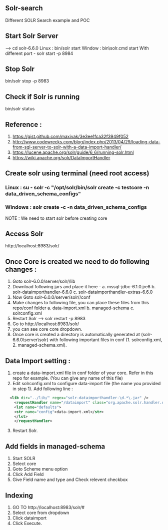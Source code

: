 ## Solr-search
Different SOLR Search example and POC

## Start Solr Server
--> cd solr-6.6.0
Linux :  bin/solr start
Window : bin\solr.cmd start
With different port - solr start -p 8984

## Stop Solr
bin/solr stop -p 8983

## Check if Solr is running
bin/solr status

## Reference :
1. https://gist.github.com/maxivak/3e3ee1fca32f3949f052
2. http://www.codewrecks.com/blog/index.php/2013/04/29/loading-data-from-sql-server-to-solr-with-a-data-import-handler/
3. https://lucene.apache.org/solr/guide/6_6/running-solr.html
4. https://wiki.apache.org/solr/DataImportHandler

## Create solr using terminal (need root access)
### Linux : su - solr -c "/opt/solr/bin/solr create -c testcore -n data_driven_schema_configs"
### Windows : solr create -c <name> -n data_driven_schema_configs
  NOTE : We need to start solr before creating core

## Access Solr
http://localhost:8983/solr/

## Once Core is created we need to do following changes :
1. Goto solr-6.0.0/server/solr/<core-name>/lib
2. Download following jars and place it here -
  a. mssql-jdbc-6.1.0.jre8
  b. solr-dataimporthandler-6.6.0
  c. solr-dataimporthandler-extras-6.6.0
3. Now Goto solr-6.0.0/server/solr/<core-name>/conf
4. Make changes to following file, you can place these files from this repo/conf folder
  a. data-import.xml
  b. managed-schema
  c. solrconfig.xml
5. Restart Solr --> solr restart -p 8983
6. Go to http://localhost:8983/solr/
7. you can see core core dropdown.
8. Once core is created a directory is automatically generated at (solr-6.6.0\server\solr) with following important files in conf (1. solrconfig.xml, 2. managed-schema.xml).

## Data Import setting :
1. create a data-import.xml file in conf folder of your core. Refer in this repo for example. (You can give any name of this file)
2. Edit solrconfig.xml to configure data-import file (the name you provided in step 1). Add following line :
```xml
  <lib dir="../lib/" regex="solr-dataimporthandler-\d.*\.jar" />
	<requestHandler name="/dataimport" class="org.apache.solr.handler.dataimport.DataImportHandler">
    <lst name="defaults">
    <str name="config">data-import.xml</str>
    </lst>
	</requestHandler>
```
3. Restart Solr.

## Add fields in managed-schema
1. Start SOLR
2. Select core
3. Goto Scheme menu option
4. Click Add Field
5. Give Field name and type and Check relevent checkbox

## Indexing
1. GO TO http://localhost:8983/solr/#
2. Select core from dropdown
3. Click dataimport
4. Click Execute.



